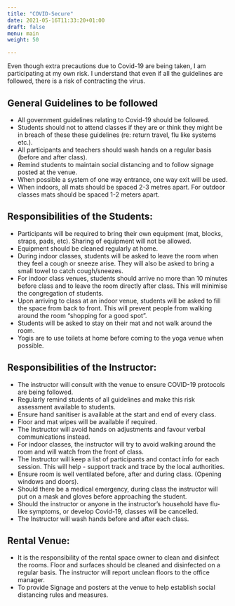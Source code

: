 ```yaml
---
title: "COVID-Secure"
date: 2021-05-16T11:33:20+01:00
draft: false
menu: main
weight: 50

---
```



Even though extra precautions due to Covid-19 are being taken, I am participating at my own risk.  I understand that even if all the guidelines are followed, there is a risk of contracting the virus.

## General Guidelines to be followed
- All government guidelines relating to Covid-19 should be followed.
- Students should not to attend classes if they are or think they might be in breach of these these guidelines (re: return travel, flu like systems etc.).
- All participants and teachers should wash hands on a regular basis (before and after class).
- Remind students to maintain social distancing and to follow signage posted at the venue. 
- When possible a system of one way entrance, one way exit will be used.
- When indoors, all mats should be spaced 2-3 metres apart. For outdoor classes mats should be spaced 1-2 meters apart.

## Responsibilities of the Students:
- Participants will be required to bring their own equipment (mat, blocks, straps, pads, etc).  Sharing of equipment will not be allowed.
- Equipment should be cleaned regularly at home.
- During indoor classes, students will be asked to leave the room when they feel a cough or sneeze arise.  They will also be asked to bring a small towel to catch cough/sneezes.
- For indoor class venues, students should arrive no more than 10 minutes before class and to leave the room directly after class.  This will minimise the congregation of students.
- Upon arriving to class at an indoor venue, students will be asked to fill the space from back to front.  This will prevent people from walking around the room “shopping for a good spot”.
- Students will be asked to stay on their mat and not walk around the room.
- Yogis are to use toilets at home before coming to the yoga venue when possible.

## Responsibilities of the Instructor:
- The instructor will consult with the venue to ensure COVID-19 protocols are being followed.
- Regularly remind students of all guidelines and make this risk assessment available to students.
- Ensure hand sanitiser is available at the start and end of every class.
- Floor and mat wipes will be available if required.
- The Instructor will avoid hands on adjustments and favour verbal communications instead.
- For indoor classes, the instructor will try to avoid walking around the room and will watch from the front of class.
- The Instructor will keep a list of participants and contact info for each session.  This will help - support track and trace by the local authorities.
- Ensure room is well ventilated before, after and during class. (Opening windows and doors).
- Should there be a medical emergency, during class the instructor will put on a mask and gloves before approaching the student.  
- Should the instructor or anyone in the instructor’s household have flu-like symptoms, or develop Covid-19, classes will be cancelled. 
- The Instructor will wash hands before and after each class.

## Rental Venue:

- It is the responsibility of the rental space owner to clean and disinfect the rooms. Floor and surfaces should be cleaned and disinfected on a regular basis. The instructor will report unclean floors to the office manager. 
- To provide Signage and posters at the venue to help establish social distancing rules and measures.
